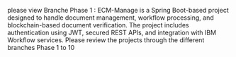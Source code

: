 please view Branche Phase 1 : ECM-Manage is a Spring Boot-based project designed to handle document management, workflow processing, and blockchain-based document verification. The project includes authentication using JWT, secured REST APIs, and integration with IBM Workflow services.
Please review  the projects through the different branches Phase 1 to 10 
